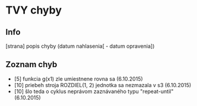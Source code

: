 # TVY chyby

## Info

[strana]  popis chyby (datum nahlasenia[ - datum opravenia])

## Zoznam chyb

- [5] funkcia g(x1) zle umiestnene rovna sa (6.10.2015)
- [10] priebeh stroja ROZDIEL(1, 2) jednotka sa nezmazala v s3 (6.10.2015)
- [10] šlo teda o cyklus neprávom zaznávaného typu "repeat-until" (6.10.2015)
